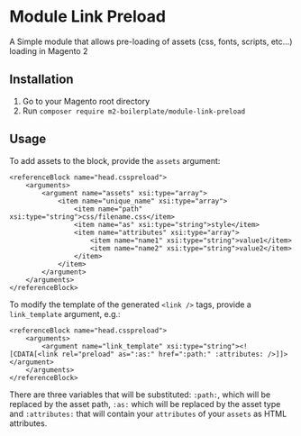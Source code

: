 # Module Link Preload

A Simple module that allows pre-loading of assets (css, fonts, scripts, etc...) loading in Magento 2

## Installation

1. Go to your Magento root directory
2. Run ```composer require m2-boilerplate/module-link-preload```


## Usage

To add assets to the block, provide the `assets` argument:

```
<referenceBlock name="head.csspreload">
    <arguments>
        <argument name="assets" xsi:type="array">
            <item name="unique_name" xsi:type="array">
                <item name="path" xsi:type="string">css/filename.css</item>
                <item name="as" xsi:type="string">style</item>
                <item name="attributes" xsi:type="array">
                    <item name="name1" xsi:type="string">value1</item>
                    <item name="name2" xsi:type="string">value2</item>
                </item>
            </item>
        </argument>
    </arguments>
</referenceBlock>
```

To modify the template of the generated `<link />` tags, provide a `link_template` argument, e.g.:

```
<referenceBlock name="head.csspreload">
    <arguments>
        <argument name="link_template" xsi:type="string"><![CDATA[<link rel="preload" as=":as:" href=":path:" :attributes: />]]></argument>
    </arguments>
</referenceBlock>
```

There are three variables that will be substituted: `:path:`, which will be replaced by the asset path, `:as:` which will be replaced by the asset type and `:attributes:` that will contain your `attributes` of your `assets` as HTML attributes.